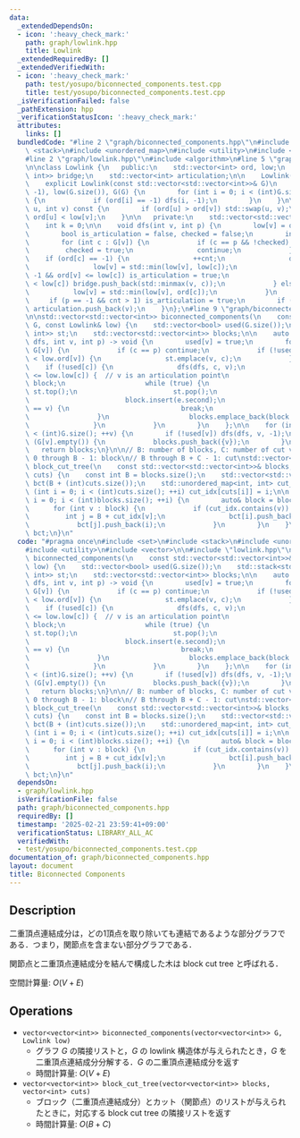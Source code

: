 ```yaml
---
data:
  _extendedDependsOn:
  - icon: ':heavy_check_mark:'
    path: graph/lowlink.hpp
    title: Lowlink
  _extendedRequiredBy: []
  _extendedVerifiedWith:
  - icon: ':heavy_check_mark:'
    path: test/yosupo/biconnected_components.test.cpp
    title: test/yosupo/biconnected_components.test.cpp
  _isVerificationFailed: false
  _pathExtension: hpp
  _verificationStatusIcon: ':heavy_check_mark:'
  attributes:
    links: []
  bundledCode: "#line 2 \"graph/biconnected_components.hpp\"\n#include <set>\n#include\
    \ <stack>\n#include <unordered_map>\n#include <utility>\n#include <vector>\n\n\
    #line 2 \"graph/lowlink.hpp\"\n#include <algorithm>\n#line 5 \"graph/lowlink.hpp\"\
    \n\nclass Lowlink {\n   public:\n    std::vector<int> ord, low;\n    std::vector<std::pair<int,\
    \ int>> bridge;\n    std::vector<int> articulation;\n\n    Lowlink() = default;\n\
    \    explicit Lowlink(const std::vector<std::vector<int>>& G)\n        : ord(G.size(),\
    \ -1), low(G.size()), G(G) {\n        for (int i = 0; i < (int)G.size(); ++i)\
    \ {\n            if (ord[i] == -1) dfs(i, -1);\n        }\n    }\n\n    bool is_bridge(int\
    \ u, int v) const {\n        if (ord[u] > ord[v]) std::swap(u, v);\n        return\
    \ ord[u] < low[v];\n    }\n\n   private:\n    std::vector<std::vector<int>> G;\n\
    \    int k = 0;\n\n    void dfs(int v, int p) {\n        low[v] = ord[v] = k++;\n\
    \        bool is_articulation = false, checked = false;\n        int cnt = 0;\n\
    \        for (int c : G[v]) {\n            if (c == p && !checked) {\n       \
    \         checked = true;\n                continue;\n            }\n        \
    \    if (ord[c] == -1) {\n                ++cnt;\n                dfs(c, v);\n\
    \                low[v] = std::min(low[v], low[c]);\n                if (p !=\
    \ -1 && ord[v] <= low[c]) is_articulation = true;\n                if (ord[v]\
    \ < low[c]) bridge.push_back(std::minmax(v, c));\n            } else {\n     \
    \           low[v] = std::min(low[v], ord[c]);\n            }\n        }\n   \
    \     if (p == -1 && cnt > 1) is_articulation = true;\n        if (is_articulation)\
    \ articulation.push_back(v);\n    }\n};\n#line 9 \"graph/biconnected_components.hpp\"\
    \n\nstd::vector<std::vector<int>> biconnected_components(\n    const std::vector<std::vector<int>>&\
    \ G, const Lowlink& low) {\n    std::vector<bool> used(G.size());\n    std::stack<std::pair<int,\
    \ int>> st;\n    std::vector<std::vector<int>> blocks;\n\n    auto dfs = [&](auto&\
    \ dfs, int v, int p) -> void {\n        used[v] = true;\n        for (int c :\
    \ G[v]) {\n            if (c == p) continue;\n            if (!used[c] || low.ord[c]\
    \ < low.ord[v]) {\n                st.emplace(v, c);\n            }\n        \
    \    if (!used[c]) {\n                dfs(dfs, c, v);\n                if (low.ord[v]\
    \ <= low.low[c]) {  // v is an articulation point\n                    std::set<int>\
    \ block;\n                    while (true) {\n                        auto e =\
    \ st.top();\n                        st.pop();\n                        block.insert(e.first);\n\
    \                        block.insert(e.second);\n                        if (e.first\
    \ == v) {\n                            break;\n                        }\n   \
    \                 }\n                    blocks.emplace_back(block.begin(), block.end());\n\
    \                }\n            }\n        }\n    };\n\n    for (int v = 0; v\
    \ < (int)G.size(); ++v) {\n        if (!used[v]) dfs(dfs, v, -1);\n        if\
    \ (G[v].empty()) {\n            blocks.push_back({v});\n        }\n    }\n\n \
    \   return blocks;\n}\n\n// B: number of blocks, C: number of cut vertices\n//\
    \ 0 through B - 1: block\n// B through B + C - 1: cut\nstd::vector<std::vector<int>>\
    \ block_cut_tree(\n    const std::vector<std::vector<int>>& blocks, const std::vector<int>&\
    \ cuts) {\n    const int B = blocks.size();\n    std::vector<std::vector<int>>\
    \ bct(B + (int)cuts.size());\n    std::unordered_map<int, int> cut_idx;\n    for\
    \ (int i = 0; i < (int)cuts.size(); ++i) cut_idx[cuts[i]] = i;\n\n    for (int\
    \ i = 0; i < (int)blocks.size(); ++i) {\n        auto& block = blocks[i];\n  \
    \      for (int v : block) {\n            if (cut_idx.contains(v)) {\n       \
    \         int j = B + cut_idx[v];\n                bct[i].push_back(j);\n    \
    \            bct[j].push_back(i);\n            }\n        }\n    }\n\n    return\
    \ bct;\n}\n"
  code: "#pragma once\n#include <set>\n#include <stack>\n#include <unordered_map>\n\
    #include <utility>\n#include <vector>\n\n#include \"lowlink.hpp\"\n\nstd::vector<std::vector<int>>\
    \ biconnected_components(\n    const std::vector<std::vector<int>>& G, const Lowlink&\
    \ low) {\n    std::vector<bool> used(G.size());\n    std::stack<std::pair<int,\
    \ int>> st;\n    std::vector<std::vector<int>> blocks;\n\n    auto dfs = [&](auto&\
    \ dfs, int v, int p) -> void {\n        used[v] = true;\n        for (int c :\
    \ G[v]) {\n            if (c == p) continue;\n            if (!used[c] || low.ord[c]\
    \ < low.ord[v]) {\n                st.emplace(v, c);\n            }\n        \
    \    if (!used[c]) {\n                dfs(dfs, c, v);\n                if (low.ord[v]\
    \ <= low.low[c]) {  // v is an articulation point\n                    std::set<int>\
    \ block;\n                    while (true) {\n                        auto e =\
    \ st.top();\n                        st.pop();\n                        block.insert(e.first);\n\
    \                        block.insert(e.second);\n                        if (e.first\
    \ == v) {\n                            break;\n                        }\n   \
    \                 }\n                    blocks.emplace_back(block.begin(), block.end());\n\
    \                }\n            }\n        }\n    };\n\n    for (int v = 0; v\
    \ < (int)G.size(); ++v) {\n        if (!used[v]) dfs(dfs, v, -1);\n        if\
    \ (G[v].empty()) {\n            blocks.push_back({v});\n        }\n    }\n\n \
    \   return blocks;\n}\n\n// B: number of blocks, C: number of cut vertices\n//\
    \ 0 through B - 1: block\n// B through B + C - 1: cut\nstd::vector<std::vector<int>>\
    \ block_cut_tree(\n    const std::vector<std::vector<int>>& blocks, const std::vector<int>&\
    \ cuts) {\n    const int B = blocks.size();\n    std::vector<std::vector<int>>\
    \ bct(B + (int)cuts.size());\n    std::unordered_map<int, int> cut_idx;\n    for\
    \ (int i = 0; i < (int)cuts.size(); ++i) cut_idx[cuts[i]] = i;\n\n    for (int\
    \ i = 0; i < (int)blocks.size(); ++i) {\n        auto& block = blocks[i];\n  \
    \      for (int v : block) {\n            if (cut_idx.contains(v)) {\n       \
    \         int j = B + cut_idx[v];\n                bct[i].push_back(j);\n    \
    \            bct[j].push_back(i);\n            }\n        }\n    }\n\n    return\
    \ bct;\n}\n"
  dependsOn:
  - graph/lowlink.hpp
  isVerificationFile: false
  path: graph/biconnected_components.hpp
  requiredBy: []
  timestamp: '2025-02-21 23:59:41+09:00'
  verificationStatus: LIBRARY_ALL_AC
  verifiedWith:
  - test/yosupo/biconnected_components.test.cpp
documentation_of: graph/biconnected_components.hpp
layout: document
title: Biconnected Components
---
```


## Description

二重頂点連結成分は，どの1頂点を取り除いても連結であるような部分グラフである．つまり，関節点を含まない部分グラフである．

関節点と二重頂点連結成分を結んで構成した木は block cut tree と呼ばれる．

空間計算量: $O(V + E)$

## Operations

- `vector<vector<int>> biconnected_components(vector<vector<int>> G, Lowlink low)`
    - グラフ $G$ の隣接リストと，$G$ の lowlink 構造体が与えられたとき，$G$ を二重頂点連結成分分解する．$G$ の二重頂点連結成分を返す
    - 時間計算量: $O(V + E)$
- `vector<vector<int>> block_cut_tree(vector<vector<int>> blocks, vector<int> cuts)`
    - ブロック（二重頂点連結成分）とカット（関節点）のリストが与えられたときに，対応する block cut tree の隣接リストを返す
    - 時間計算量: $O(B + C)$
